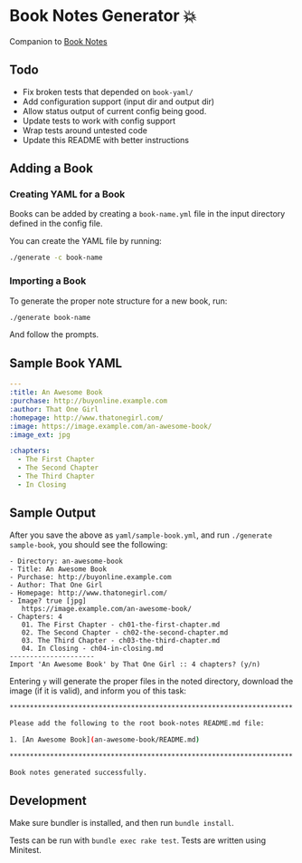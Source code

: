 # Book Notes Generator :boom:

Companion to [Book Notes](https://github.com/trueheart78/book-notes)

## Todo

- Fix broken tests that depended on `book-yaml/`
- Add configuration support (input dir and output dir)
- Allow status output of current config being good.
- Update tests to work with config support
- Wrap tests around untested code
- Update this README with better instructions

## Adding a Book

### Creating YAML for a Book

Books can be added by creating a `book-name.yml` file in the input directory
defined in the config file.

You can create the YAML file by running:

```sh
./generate -c book-name
```

### Importing a Book

To generate the proper note structure for a new book, run:

```sh
./generate book-name
```

And follow the prompts.

## Sample Book YAML

```yaml
---
:title: An Awesome Book
:purchase: http://buyonline.example.com
:author: That One Girl
:homepage: http://www.thatonegirl.com/
:image: https://image.example.com/an-awesome-book/
:image_ext: jpg

:chapters:
  - The First Chapter
  - The Second Chapter
  - The Third Chapter
  - In Closing
```

## Sample Output

After you save the above as `yaml/sample-book.yml`, and
run `./generate sample-book`, you should see the following:

```
- Directory: an-awesome-book
- Title: An Awesome Book
- Purchase: http://buyonline.example.com
- Author: That One Girl
- Homepage: http://www.thatonegirl.com/
- Image? true [jpg]
   https://image.example.com/an-awesome-book/
- Chapters: 4
   01. The First Chapter - ch01-the-first-chapter.md
   02. The Second Chapter - ch02-the-second-chapter.md
   03. The Third Chapter - ch03-the-third-chapter.md
   04. In Closing - ch04-in-closing.md
---------------------
Import 'An Awesome Book' by That One Girl :: 4 chapters? (y/n)
```

Entering `y` will generate the proper files in the noted directory,
download the image (if it is valid), and inform you of this task:

```sh
**********************************************************************

Please add the following to the root book-notes README.md file:

1. [An Awesome Book](an-awesome-book/README.md)

**********************************************************************

Book notes generated successfully.
```

## Development

Make sure bundler is installed, and then run `bundle install`.

Tests can be run with `bundle exec rake test`. Tests are written using Minitest.
